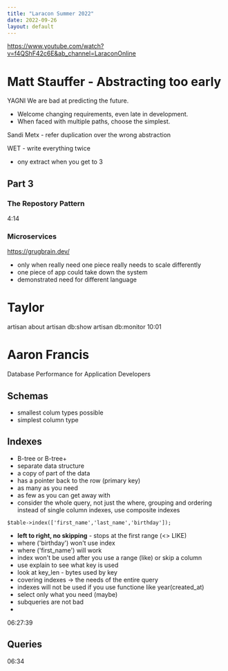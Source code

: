 ```yaml
---
title: "Laracon Summer 2022"
date: 2022-09-26
layout: default
---
```


https://www.youtube.com/watch?v=f4QShF42c6E&ab_channel=LaraconOnline

# Matt Stauffer - Abstracting too early
YAGNI
We are bad at predicting the future.
* Welcome changing requirements, even late in development.
* When faced with multiple paths, choose the simplest.

Sandi Metx - refer duplication over the wrong abstraction

WET - write everything twice
* ony extract when you get to 3

## Part 3
### The Repostory Pattern
4:14
### Microservices
https://grugbrain.dev/
* only when really need one piece really needs to scale differently
* one piece of app could take down the system
* demonstrated need for different language

# Taylor
artisan about
artisan db:show
artisan db:monitor
10:01

# Aaron Francis 
Database Performance for Application Developers
## Schemas
* smallest colum types possible 
* simplest column type 
## Indexes
* B-tree or B-tree+
* separate data structure
* a copy of part of the data
* has a pointer back to the row (primary key)
* as many as you need
* as few as you can get away with
* consider the whole query, not just the where, grouping and ordering
instead of single column indexes, use composite indexes
```
$table->index(['first_name','last_name','birthday']);
```
* **left to right, no skipping** - stops at the first range (<> LIKE)
* where ('birthday') won't use index
* where ('first_name') will work
* index won't be used after you use a range (like) or skip a column
* use explain to see what key is used
* look at key_len - bytes used by key
* covering indexes -> the needs of the entire query
* indexes will not be used if you use functione like year(created_at) 
* select only what you need (maybe)
* subqueries are not bad
* 
06:27:39

## Queries
06:34 



